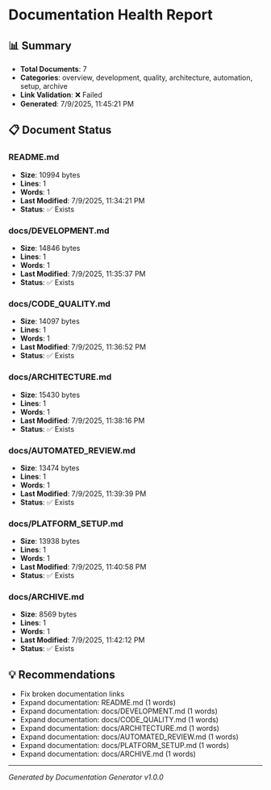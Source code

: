 # Documentation Health Report

## 📊 Summary

- **Total Documents**: 7
- **Categories**: overview, development, quality, architecture, automation, setup, archive
- **Link Validation**: ❌ Failed
- **Generated**: 7/9/2025, 11:45:21 PM

## 📋 Document Status

### README.md

- **Size**: 10994 bytes
- **Lines**: 1
- **Words**: 1
- **Last Modified**: 7/9/2025, 11:34:21 PM
- **Status**: ✅ Exists

### docs/DEVELOPMENT.md

- **Size**: 14846 bytes
- **Lines**: 1
- **Words**: 1
- **Last Modified**: 7/9/2025, 11:35:37 PM
- **Status**: ✅ Exists

### docs/CODE_QUALITY.md

- **Size**: 14097 bytes
- **Lines**: 1
- **Words**: 1
- **Last Modified**: 7/9/2025, 11:36:52 PM
- **Status**: ✅ Exists

### docs/ARCHITECTURE.md

- **Size**: 15430 bytes
- **Lines**: 1
- **Words**: 1
- **Last Modified**: 7/9/2025, 11:38:16 PM
- **Status**: ✅ Exists

### docs/AUTOMATED_REVIEW.md

- **Size**: 13474 bytes
- **Lines**: 1
- **Words**: 1
- **Last Modified**: 7/9/2025, 11:39:39 PM
- **Status**: ✅ Exists

### docs/PLATFORM_SETUP.md

- **Size**: 13938 bytes
- **Lines**: 1
- **Words**: 1
- **Last Modified**: 7/9/2025, 11:40:58 PM
- **Status**: ✅ Exists

### docs/ARCHIVE.md

- **Size**: 8569 bytes
- **Lines**: 1
- **Words**: 1
- **Last Modified**: 7/9/2025, 11:42:12 PM
- **Status**: ✅ Exists

## 💡 Recommendations

- Fix broken documentation links
- Expand documentation: README.md (1 words)
- Expand documentation: docs/DEVELOPMENT.md (1 words)
- Expand documentation: docs/CODE_QUALITY.md (1 words)
- Expand documentation: docs/ARCHITECTURE.md (1 words)
- Expand documentation: docs/AUTOMATED_REVIEW.md (1 words)
- Expand documentation: docs/PLATFORM_SETUP.md (1 words)
- Expand documentation: docs/ARCHIVE.md (1 words)

---

_Generated by Documentation Generator v1.0.0_
